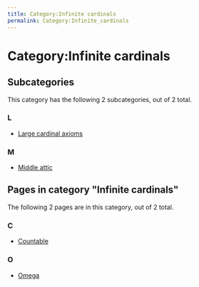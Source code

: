 ```yaml
---
title: Category:Infinite cardinals
permalink: Category:Infinite_cardinals
---
```

# Category:Infinite cardinals













## Subcategories

This category has the following 2 subcategories, out of 2 total.


### L

-   [Large cardinal
    axioms](/Category:Large_cardinal_axioms "Category:Large cardinal axioms")

### M

-   [Middle
    attic](/Category:Middle_attic "Category:Middle attic")




## Pages in category "Infinite cardinals"

The following 2 pages are in this category, out of 2 total.


### C

-   [Countable](/Countable "Countable")

### O

-   [Omega](/Omega "Omega")





